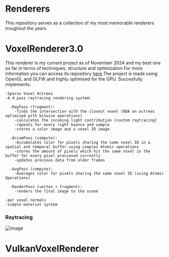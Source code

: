 # Renderers
This repository serves as a collection of my most memorable renderers troughout the years

# VoxelRenderer3.0

This renderer is my current project as of November 2024 and my best one so far in terms of techniques, structure and optimization
For more information you can access its repository [here](https://github.com/AnghelusAndrei/VoxelEngine3.0)
The project is made using OpenGL and GLFW and highly optimised for the GPU.
Succesfully implements:
```
-Sparse Voxel Octrees
-A 4 pass raytracing rendering system:

  -RayPass (fragment):
    -finds the intersection with the closest voxel (DDA on octrees optimised with bitwise operations)
    -calculates the incoming light contribution (custom raytracing)
    -repeats for every light bounce and sample
    -stores a color image and a voxel ID image

  -AccumPass (compute):
    -Accumulates color for pixels sharing the same voxel ID in a spatial and temporal buffer using complex Atomic operations 
    -stores the amount of pixels which hit the same voxel in the buffer for every pixel proccesed currently
    -updates previous data from older frames

  -AvgPass (compute):
    -Averages color for pixels sharing the same voxel ID (using Atomic Operations)

  -RenderPass (vertex + fragment):
    -renders the final image to the scene

-per voxel normals
-simple material system
```

### Raytracing
![image](https://github.com/user-attachments/assets/0b2da2ea-1eb6-4dfd-adfb-e517fd563a5d)

# VulkanVoxelRenderer


